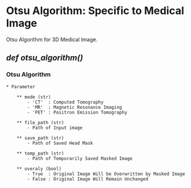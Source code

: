 # Otsu Algorithm: Specific to Medical Image

Otsu Algorithm for 3D Medical Image.


## ***def otsu_algorithm()***
    
### Otsu Algorithm
    
    * Parameter

        ** mode (str)
            - 'CT'  : Computed Tomography
            - 'MR'  : Magnetic Resonance Imaging
            - 'PET' : Positron Emission Tomography

        ** file_path (str)
            - Path of Input image

        ** save_path (str)
            - Path of Saved Head Mask

        ** temp_path (str)
            - Path of Temporarily Saved Masked Image

        ** overaly (bool)
            - True  : Original Image Will be Overwritten by Masked Image
            - False : Original Image Will Remain Unchanged
